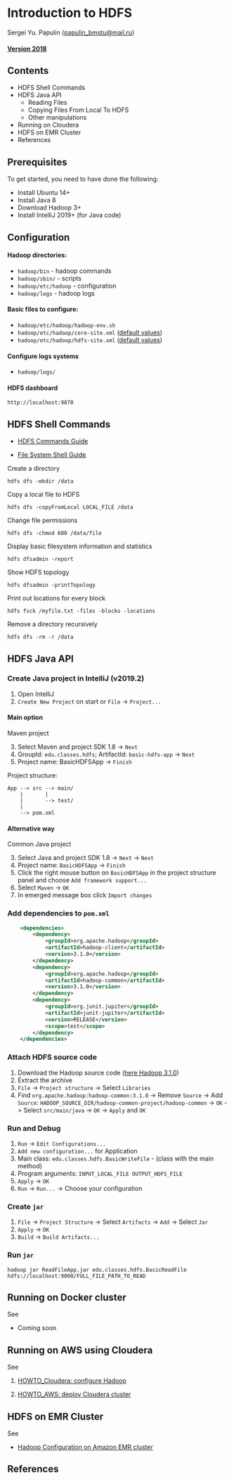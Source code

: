 # Introduction to HDFS
Sergei Yu. Papulin (papulin_bmstu@mail.ru)

#### [Version 2018](https://github.com/BigDataProcSystems/Hadoop/blob/2018/hdfs_basics.ipynb)

## Contents

- HDFS Shell Commands
- HDFS Java API
    - Reading Files
    - Copying Files From Local To HDFS
    - Other manipulations
- Running on Cloudera
- HDFS on EMR Cluster
- References

## Prerequisites

To get started, you need to have done the following:

- Install Ubuntu 14+
- Install Java 8
- Download Hadoop 3+
- Install IntelliJ 2019+ (for Java code)

## Configuration

#### Hadoop directories:

- `hadoop/bin` - hadoop commands
- `hadoop/sbin/` - scripts
- `hadoop/etc/hadoop` - configuration
- `hadoop/logs` - hadoop logs

#### Basic files to configure:

- `hadoop/etc/hadoop/hadoop-env.sh`
- `hadoop/etc/hadoop/core-site.xml` ([default values](https://hadoop.apache.org/docs/r3.1.2/hadoop-project-dist/hadoop-common/core-default.xml))
- `hadoop/etc/hadoop/hdfs-site.xml` ([default values](https://hadoop.apache.org/docs/r3.1.2/hadoop-project-dist/hadoop-hdfs/hdfs-default.xml))

#### Configure logs systems

- `hadoop/logs/`

#### HDFS dashboard

`http://localhost:9870`

## HDFS Shell Commands

- [HDFS Commands Guide](https://hadoop.apache.org/docs/r3.1.2/hadoop-project-dist/hadoop-hdfs/HDFSCommands.html)

- [File System Shell Guide](https://hadoop.apache.org/docs/current/hadoop-project-dist/hadoop-common/FileSystemShell.html)

Create a directory

`hdfs dfs -mkdir /data`

Copy a local file to HDFS

`hdfs dfs -copyFromLocal LOCAL_FILE /data`

Change file permissions

`hdfs dfs -chmod 600 /data/file`

Display basic filesystem information and statistics

`hdfs dfsadmin -report`

Show HDFS topology

`hdfs dfsadmin -printTopology`

Print out locations for every block

`hdfs fsck /myfile.txt -files -blocks -locations`

Remove a directory recursively

`hdfs dfs -rm -r /data`


## HDFS Java API

### Create Java project in IntelliJ (v2019.2)

1) Open IntelliJ
2) `Create New Project` on start or `File` -> `Project...`

#### Main option 
Maven project

3) Select Maven and project SDK 1.8 -> `Next`
4) GroupId: `edu.classes.hdfs`; ArtifactId: `basic-hdfs-app` -> `Next`
4) Project name: BasicHDFSApp -> `Finish`

Project structure:
```
App --> src --> main/
    |       |
    |       --> test/
    |
    --> pom.xml
```

#### Alternative way
Common Java project

3) Select Java and project SDK 1.8 -> `Next` -> `Next`
4) Project name: `BasicHDFSApp` -> `Finish`
5) Click the right mouse button on `BasicHDFSApp` in the project structure panel and choose `Add framework support...`
6) Select `Maven` -> `OK` 
7) In emerged message box click `Import changes`

### Add dependencies to `pom.xml`
```xml
    <dependencies>
        <dependency>
            <groupId>org.apache.hadoop</groupId>
            <artifactId>hadoop-client</artifactId>
            <version>3.1.0</version>
        </dependency>
        <dependency>
            <groupId>org.apache.hadoop</groupId>
            <artifactId>hadoop-common</artifactId>
            <version>3.1.0</version>
        </dependency>
        <dependency>
            <groupId>org.junit.jupiter</groupId>
            <artifactId>junit-jupiter</artifactId>
            <version>RELEASE</version>
            <scope>test</scope>
        </dependency>
    </dependencies>
```

### Attach HDFS source code

1) Download the Hadoop source code ([here Hadoop 3.1.0](https://archive.apache.org/dist/hadoop/core/hadoop-3.1.0/))
2) Extract the archive
3) `File` -> `Project structure` -> Select `Libraries`
4) Find `org.apache.hadoop:hadoop-common:3.1.0` -> Remove `Source` -> Add `Source`: `HADOOP_SOURCE_DIR/hadoop-common-project/hadoop-common` -> `OK` -> Select `src/main/java` -> `OK` -> `Apply` and `OK`

### Run and Debug

1) `Run` -> `Edit Configurations...`
2) `Add new configuration...` for Application
3) Main class: `edu.classes.hdfs.BasicWriteFile` - (class with the main method)
4) Program arguments: `INPUT_LOCAL_FILE OUTPUT_HDFS_FILE`
5) `Apply` -> `OK`
6) `Run` -> `Run...` -> Choose your configuration


### Create `jar`

1) `File` -> `Project Structure` -> Select `Artifacts` -> `Add` -> Select `Jar`
2) `Apply` -> `OK`
3) `Build` -> `Build Artifacts...`


### Run `jar`

`
hadoop jar ReadFileApp.jar edu.classes.hdfs.BasicReadFile hdfs://localhost:9000/FULL_FILE_PATH_TO_READ
`

## Running on Docker cluster

See

- Coming soon

## Running on AWS using Cloudera

See 

1. [HOWTO_Cloudera: configure Hadoop](https://github.com/BigDataProcSystems/HOWTO_Cloudera/blob/master/config_hadoop.ipynb)

2. [HOWTO_AWS: deploy Cloudera cluster](https://github.com/BigDataProcSystems/HOWTO_AWS/blob/master/deploy_cloudera_cluster.ipynb)

## HDFS on EMR Cluster

See

- [Hadoop Configuration on Amazon EMR cluster](https://github.com/BigDataProcSystems/HOWTO_AWS/blob/master/config_aws_emr_hadoop.ipynb)

## References
